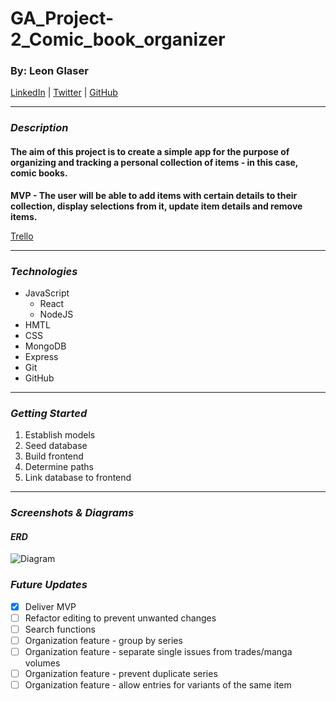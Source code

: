 # GA_Project-2_Comic_book_organizer

### By: Leon Glaser

[LinkedIn](https://www.linkedin.com/in/leon-glaser) |
[Twitter](https://twitter.com/sirescapist) |
[GitHub](https://github.com/lnglaser)

---

### **_Description_**

#### **The aim of this project is to create a simple app for the purpose of organizing and tracking a personal collection of items - in this case, comic books.**

**MVP - The user will be able to add items with certain details to their collection, display selections from it, update item details and remove items.**

[Trello](https://trello.com/b/2XKnurBO/ga-project-2-comic-book-organizer)

---

### **_Technologies_**

- JavaScript
  - React
  - NodeJS
- HMTL
- CSS
- MongoDB
- Express
- Git
- GitHub

---

### **_Getting Started_**

1. Establish models
2. Seed database
3. Build frontend
4. Determine paths
5. Link database to frontend

---

### **_Screenshots & Diagrams_**

#### **_ERD_**

![Diagram](https://i.imgur.com/VvJeozu.jpg)

### **_Future Updates_**

- [x] Deliver MVP
- [ ] Refactor editing to prevent unwanted changes
- [ ] Search functions
- [ ] Organization feature - group by series
- [ ] Organization feature - separate single issues from trades/manga volumes
- [ ] Organization feature - prevent duplicate series
- [ ] Organization feature - allow entries for variants of the same item
